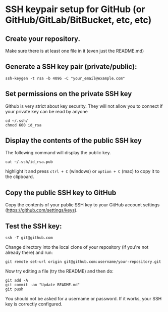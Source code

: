# SSH keypair setup for GitHub (or GitHub/GitLab/BitBucket, etc, etc)


## Create your repository.
Make sure there is at least one file in it (even just the README.md)


## Generate a SSH key pair (private/public):

```
ssh-keygen -t rsa -b 4096 -C "your_email@example.com"
```

## Set permissions on the private SSH key

Github is very strict about key security. They will not allow you to connect if your private key can be read by anyone
```
cd ~/.ssh/
chmod 600 id_rsa
```

## Display the contents of the public SSH key

The following command will display the public key.

```
cat ~/.ssh/id_rsa.pub
```

highlight it and press `ctrl + C` (windows) or `option + C` (mac) to copy it to the clipboard.


## Copy the public SSH key to GitHub
Copy the contents of your public SSH key to your GitHub account settings (https://github.com/settings/keys).


## Test the SSH key:
```
ssh -T git@github.com
```

Change directory into the local clone of your repository (if you're not already there) and run:
```
git remote set-url origin git@github.com:username/your-repository.git
```

Now try editing a file (try the README) and then do:
```
git add -A
git commit -am "Update README.md"
git push
```

You should not be asked for a username or password. If it works, your SSH key is correctly configured.
